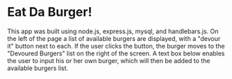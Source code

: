 # Eat Da Burger!

This app was built using node.js, express.js, mysql, and handlebars.js. On the left of the page a list of available burgers are displayed, with a "devour it" button next to each. If the user clicks the button, the burger moves to the "Devoured Burgers" list on the right of the screen. A text box below enables the user to input his or her own burger, which will then be added to the available burgers list. 
